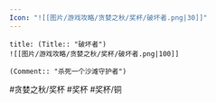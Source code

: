 ```yaml
---
Icon: "![[图片/游戏攻略/贪婪之秋/奖杯/破坏者.png|30]]"
---
```

```ad-common-bronze-trophy
title: (Title:: "破坏者")
![[图片/游戏攻略/贪婪之秋/奖杯/破坏者.png|100]]

(Comment:: "杀死一个沙滩守护者")
```

#贪婪之秋/奖杯 #奖杯 #奖杯/铜
